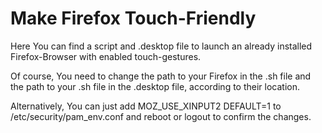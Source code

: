 # Make Firefox Touch-Friendly

Here You can find a script and .desktop file to launch an already installed Firefox-Browser with enabled touch-gestures.

Of course, You need to change the path to your Firefox in the .sh file and the path to your .sh file in the .desktop file, according to their location.

Alternatively, You can just add MOZ_USE_XINPUT2 DEFAULT=1 to /etc/security/pam_env.conf and reboot or logout to confirm the changes. 
